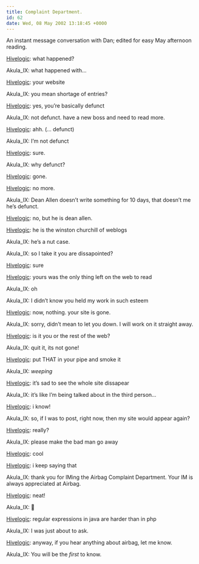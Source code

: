 ```yaml
---
title: Complaint Department.
id: 62
date: Wed, 08 May 2002 13:18:45 +0000
---
```


An instant message conversation with Dan; edited for easy May afternoon reading.  

[Hivelogic](http://www.hivelogic.com): what happened?  

<span class="imred">Akula_IX</span>: what happened with…  

[Hivelogic](http://www.hivelogic.com): your website  

<span class="imred">Akula_IX</span>: you mean shortage of entries?  

[Hivelogic](http://www.hivelogic.com): yes, you’re basically defunct  

<span class="imred">Akula_IX</span>: not defunct. have a new boss and need to read more.  

[Hivelogic](http://www.hivelogic.com): ahh. (… defunct)  

<span class="imred">Akula_IX</span>: I’m not defunct  

[Hivelogic](http://www.hivelogic.com): sure.  

<span class="imred">Akula_IX</span>: why defunct?  

[Hivelogic](http://www.hivelogic.com): gone.  

[Hivelogic](http://www.hivelogic.com): no more.  

<span class="imred">Akula_IX</span>: Dean Allen doesn’t write something for 10 days, that doesn’t me he’s defunct.  

[Hivelogic](http://www.hivelogic.com): no, but he is dean allen.  

[Hivelogic](http://www.hivelogic.com): he is the winston churchill of weblogs  

<span class="imred">Akula_IX</span>: he’s a nut case.  

<span class="imred">Akula_IX</span>: so I take it you are dissapointed?  

[Hivelogic](http://www.hivelogic.com): sure  

[Hivelogic](http://www.hivelogic.com): yours was the only thing left on the web to read  

<span class="imred">Akula_IX</span>: oh  

<span class="imred">Akula_IX</span>: I didn’t know you held my work in such esteem  

[Hivelogic](http://www.hivelogic.com): now, nothing. your site is gone.  

<span class="imred">Akula_IX</span>: sorry, didn’t mean to let you down. I will work on it straight away.  

[Hivelogic](http://www.hivelogic.com): is it you or the rest of the web?  

<span class="imred">Akula_IX</span>: quit it, its not gone!  

[Hivelogic](http://www.hivelogic.com): put THAT in your pipe and smoke it  

<span class="imred">Akula_IX</span>: *weeping*  

[Hivelogic](http://www.hivelogic.com): it’s sad to see the whole site dissapear  

<span class="imred">Akula_IX</span>: it’s like I’m being talked about in the third person…  

[Hivelogic](http://www.hivelogic.com): i know!  

<span class="imred">Akula_IX</span>: so, if I was to post, right now, then my site would appear again?  

[Hivelogic](http://www.hivelogic.com): really?  

<span class="imred">Akula_IX</span>: please make the bad man go away  

[Hivelogic](http://www.hivelogic.com): cool  

[Hivelogic](http://www.hivelogic.com): i keep saying that  

<span class="imred">Akula_IX</span>: thank you for IMing the Airbag Complaint Department. Your IM is always appreciated at Airbag.  

[Hivelogic](http://www.hivelogic.com): neat!  

<span class="imred">Akula_IX</span>: 🙂  

[Hivelogic](http://www.hivelogic.com): regular expressions in java are harder than in php  

<span class="imred">Akula_IX</span>: I was just about to ask.  

[Hivelogic](http://www.hivelogic.com): anyway, if you hear anything about airbag, let me know.  

<span class="imred">Akula_IX</span>: You will be the *first* to know.





